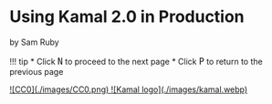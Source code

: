 # Using Kamal 2.0 in Production

by Sam Ruby

!!! tip
    * Click <span style="font-size: large">`N`</span> to proceed to the next page
    * Click <span style="font-size: large">`P`</span> to return to the previous page

<a href="https://creativecommons.org/public-domain/cc0/">
![CC0](./images/CC0.png)
</a>

<a href="https://kamal-deploy.org/">
![Kamal logo](./images/kamal.webp)
</a>
